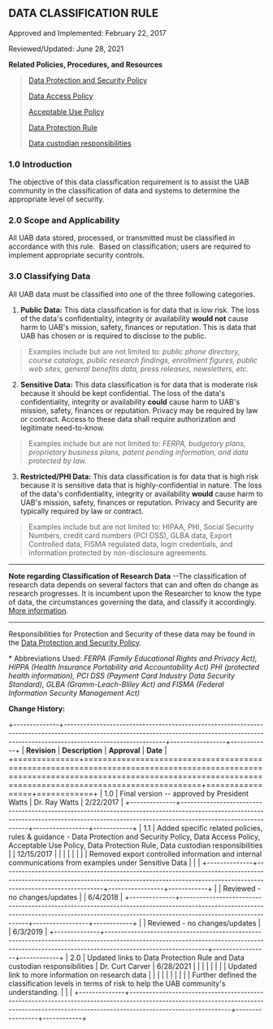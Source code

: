 ## DATA CLASSIFICATION RULE

Approved and Implemented: February 22, 2017

Reviewed/Updated: June 28, 2021

**Related Policies, Procedures, and Resources**

> [Data Protection and Security Policy](http://www.uab.edu/it/home/component/k2/item/822-data-protection-and-security-policy)
>
> [<span class="underline">Data Access Policy</span>](http://www.uab.edu/policies/content/Pages/UAB-IT-POL-0000789.aspx)
>
> [<span class="underline">Acceptable Use Policy</span>](http://www.uab.edu/policies/content/Pages/UAB-IT-POL-0000004.aspx)
>
> [<span class="underline">Data Protection Rule</span>](https://www.uab.edu/it/home/policies/data-classification/data-protection-rule)
>
> [<span class="underline">Data custodian responsibilities</span>](https://www.uab.edu/it/home/policies/data-classification/data-custodians)

### 1.0 Introduction

The objective of this data classification requirement is to assist the UAB community in the classification of data and systems to determine the appropriate level of security.

### 2.0 Scope and Applicability

All UAB data stored, processed, or transmitted must be classified in accordance with this rule.  Based on classification; users are required to implement appropriate security controls.

### 3.0 Classifying Data

All UAB data must be classified into one of the three following categories.

1.  **Public Data:** This data classification is for data that is low risk. The loss of the data's confidentiality, integrity or availability **<span class="underline">would not</span>** cause harm to UAB's mission, safety, finances or reputation. This is data that UAB has chosen or is required to disclose to the public.

> <span class="underline">Examples include but are not limited to:</span> *public phone directory, course catalogs, public research findings, enrollment figures, public web sites, general benefits data, press releases, newsletters, etc.*

2.  **Sensitive Data:** This data classification is for data that is moderate risk because it should be kept confidential. The loss of the data's confidentiality, integrity or availability **<span class="underline">could</span>** cause harm to UAB's mission, safety, finances or reputation. Privacy may be required by law or contract. Access to these data shall require authorization and legitimate need-to-know.

> <span class="underline">Examples include but are not limited to:</span> *FERPA, budgetary plans, proprietary business plans, patent pending information, and data protected by law.*

3.  **Restricted/PHI Data:** This data classification is for data that is high risk because it is sensitive data that is highly-confidential in nature. The loss of the data's confidentiality, integrity or availability **<span class="underline">would</span>** cause harm to UAB's mission, safety, finances or reputation. Privacy and Security are typically required by law or contract.

> <span class="underline">Examples include but are not limited to:</span> HIPAA, PHI, Social Security Numbers, credit card numbers (PCI DSS), GLBA data, Export Controlled data, FISMA regulated data, login credentials, and information protected by non-disclosure agreements.

--------------------------------------------------------------------------------------------------------------------------------------------------------------------------------------------------------------------------------------------------------------------------------------------------------------------------------------------------------------------------------------------------------------------------
  **Note regarding Classification of Research Data** --The classification of research data depends on several factors that can and often do change as research progresses. It is incumbent upon the Researcher to know the type of data, the circumstances governing the data, and classify it accordingly. [More information](https://www.uab.edu/it/home/policies/data-classification/predefined-classifications#s_4-0).

--------------------------------------------------------------------------------------------------------------------------------------------------------------------------------------------------------------------------------------------------------------------------------------------------------------------------------------------------------------------------------------------------------------------------

Responsibilities for Protection and Security of these data may be found in the [Data Protection and Security Policy](http://www.uab.edu/it/home/component/k2/item/822-data-protection-and-security-policy)<span class="underline">.</span>

\* Abbreviations Used: *FERPA (Family Educational Rights and Privacy Act), HIPPA (Health Insurance Portability and Accountability Act) PHI (protected health information), PCI DSS (Payment Card Industry Data Security Standard), GLBA (Gramm-Leach-Bliley Act) and FISMA (Federal Information Security Management Act)*

**Change History:**

+--------------+-------------------------------------------------------------------------------------------------------------------------------------------------------------------------------------------+-----------------+------------+
| **Revision** | **Description**                                                                                                                                                                           | **Approval**    | **Date**   |
+==============+===========================================================================================================================================================================================+=================+============+
| 1.0          | Final version -- approved by President Watts                                                                                                                                              | Dr. Ray Watts   | 2/22/2017  |
+--------------+-------------------------------------------------------------------------------------------------------------------------------------------------------------------------------------------+-----------------+------------+
| 1.1          | Added specific related policies, rules & guidance - Data Protection and Security Policy, Data Access Policy, Acceptable Use Policy, Data Protection Rule, Data custodian responsibilities |                 | 12/15/2017 |
|              |                                                                                                                                                                                           |                 |            |
|              | Removed export controlled information and internal communications from examples under Sensitive Data                                                                                      |                 |            |
+--------------+-------------------------------------------------------------------------------------------------------------------------------------------------------------------------------------------+-----------------+------------+
|              | Reviewed - no changes/updates                                                                                                                                                             |                 | 6/4/2018   |
+--------------+-------------------------------------------------------------------------------------------------------------------------------------------------------------------------------------------+-----------------+------------+
|              | Reviewed - no changes/updates                                                                                                                                                             |                 | 6/3/2019   |
+--------------+-------------------------------------------------------------------------------------------------------------------------------------------------------------------------------------------+-----------------+------------+
| 2.0          | Updated links to Data Protection Rule and Data custodian responsibilities                                                                                                                 | Dr. Curt Carver | 6/28/2021  |
|              |                                                                                                                                                                                           |                 |            |
|              | Updated link to more information on research data                                                                                                                                         |                 |            |
|              |                                                                                                                                                                                           |                 |            |
|              | Further defined the classification levels in terms of risk to help the UAB community's understanding.                                                                                     |                 |            |
+--------------+-------------------------------------------------------------------------------------------------------------------------------------------------------------------------------------------+-----------------+------------+
